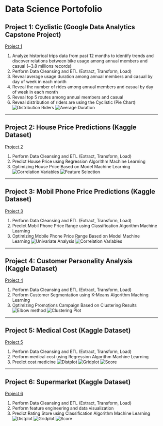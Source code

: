 # Data Science Portofolio

## Project 1: Cyclistic (Google Data Analytics Capstone Project) 
<a href="https://www.kaggle.com/hilmanman92/project-capstone-cyclistic" title="Go to Kaggle">Project 1</a>
   
1. Analyze historical trips data from past 12 months to identify trends and discover relations between bike usage among annual members and casual (~3.8 millions records)
2. Perform Data Cleansing and ETL (Extract, Transform, Load)
3. Reveal average usage duration among annual members and casual by day of week in each month
4. Reveal the number of rides among annual members and casual by day of week in each month
5. Reveal top 5 routes among annual members and casual
6. Reveal distribution of riders are using the Cyclistic (Pie Chart)
![Distribution Riders](https://github.com/hilmanman92/portofolio-project/blob/main/image/project1-distribution%20riders.png)
![Average Duration](https://github.com/hilmanman92/portofolio-project/blob/main/image/project1-average%20duration.png)

---

## Project 2: House Price Predictions (Kaggle Dataset)
<a href="https://www.kaggle.com/hilmanman92/house-price-predictions" title="Go to Kaggle">Project 2</a>

1. Perform Data Cleansing and ETL (Extract, Transform, Load)
2. Predict House Price using Regression Algorithm Machine Learning
3. Optimizing House Price Based on Model Machine Learning
![Correlation Variables](https://github.com/hilmanman92/portofolio-project/blob/main/image/project2-correlation%20variables.png)
![Feature Selection](https://github.com/hilmanman92/portofolio-project/blob/main/image/project2-feature%20selection.png)

---

## Project 3: Mobil Phone Price Predictions (Kaggle Dataset)
<a href="https://www.kaggle.com/hilmanman92/mobile-price-predictions" title="Go to Kaggle">Project 3</a>

1. Perform Data Cleansing and ETL (Extract, Transform, Load)
2. Predict Mobil Phone Price Range using Classification Algorithm Machine Learning
3. Optimizing Mobile Phone Price Range Based on Model Machine Learning
![Univariate Analysis](https://github.com/hilmanman92/portofolio-project/blob/main/image/project3-univariate%20analysis.png)
![Correlation Variables](https://github.com/hilmanman92/portofolio-project/blob/main/image/project3-correlation%20variables.png)

---

## Project 4: Customer Personality Analysis (Kaggle Dataset)
<a href="https://www.kaggle.com/hilmanman92/customer-personality-analysis-kmeans-clustering" title="Go to Kaggle">Project 4</a>

1. Perform Data Cleansing and ETL (Extract, Transform, Load)
2. Perform Customer Segmentation using K-Means Algorithm Maching Learning
3. Optimizing Promotions Campaign Based on Clustering Results
![Elbow method](https://github.com/hilmanman92/portofolio-project/blob/main/image/project4-elbow.png)
![Clustering Plot](https://github.com/hilmanman92/portofolio-project/blob/main/image/project4-clustering%20plot.png)

---

## Project 5: Medical Cost (Kaggle Dataset)
<a href="https://www.kaggle.com/code/hilmanman92/medical-cost" title="Go to Kaggle">Project 5</a>

1. Perform Data Cleansing and ETL (Extract, Transform, Load)
2. Perform medical cost using Regression Algorithm Machine Learning
3. Predict cost medicine
![Distplot](https://github.com/hilmanman92/portofolio-project/blob/main/image/project5-distplot.png)
![Gridplot](https://github.com/hilmanman92/portofolio-project/blob/main/image/project5-gridplot.png)
![Score](https://github.com/hilmanman92/portofolio-project/blob/main/image/project5-scorepredictions.png)

---

## Project 6: Supermarket (Kaggle Dataset)
<a href="https://www.kaggle.com/code/hilmanman92/supermarket-eda-predictions#Exploratory-Data-Analysis-(EDA)" title="Go to Kaggle">Project 6</a>

1. Perform Data Cleansing and ETL (Extract, Transform, Load)
2. Perform feature engineering and data visualization
3. Predict Rating Store using Classification Algorithm Machine Learning
![Distplot](https://github.com/hilmanman92/portofolio-project/blob/main/image/project5-distplot.png)
![Gridplot](https://github.com/hilmanman92/portofolio-project/blob/main/image/project5-gridplot.png)
![Score](https://github.com/hilmanman92/portofolio-project/blob/main/image/project5-scorepredictions.png)
